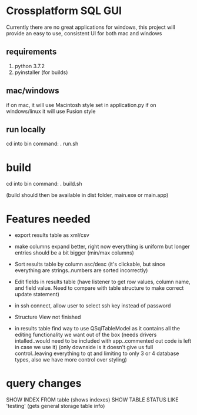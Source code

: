# Crossplatform SQL GUI

Currently there are no great applications for windows, this project
will provide an easy to use, consistent UI for both mac and windows


## requirements
1. python 3.7.2
2. pyinstaller (for builds)


## mac/windows
if on mac, it will use Macintosh style set in application.py
if on windows/linux it will use Fusion style


## run locally
cd into bin
command: . run.sh


# build
cd into bin
command: . build.sh

(build should then be available in dist folder, main.exe or main.app)


# Features needed
* export results table as xml/csv

* make columns expand better, right now everything is uniform but longer entries should be a bit bigger (min/max columns)

* Sort results table by column asc/desc (it's clickable, but since everything are strings..numbers are sorted incorrectly)

* Edit fields in results table (have listener to get row values, column name, and field value. Need to compare with table structure to make correct update statement)

* in ssh connect, allow user to select ssh key instead of password

* Structure View not finished

* in results table find way to use QSqlTableModel as it contains all the editing functionality we want out of the box (needs drivers intalled..would need to be included with app..commented out code is left in case we use it)
(only downside is it doesn't give us full control..leaving everything to qt and limiting to only 3 or 4 database types, also we have more control over styling)


# query changes
SHOW INDEX FROM table (shows indexes)
SHOW TABLE STATUS LIKE 'testing' (gets general storage table info)
